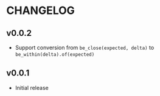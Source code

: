# CHANGELOG

## v0.0.2

* Support conversion from `be_close(expected, delta)` to `be_within(delta).of(expected)`

## v0.0.1

* Initial release
